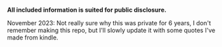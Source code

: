 **All included information is suited for public disclosure.**

November 2023: Not really sure why this was private for 6 years, I don't remember making this repo, but I'll slowly update it with some quotes I've made from kindle.
